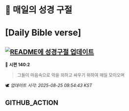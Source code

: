 # 🙏 매일의 성경 구절
# [Daily Bible verse]
## [![README에 성경구절 업데이트](https://github.com/DONGSUKA/first_test/actions/workflows/update-readme-bible.yml/badge.svg)](https://github.com/DONGSUKA/first_test/actions/workflows/update-readme-bible.yml)
<!-- START_BIBLE_VERSE -->
📖 **시편 140:2**
> 그들이 마음속으로 악을 꾀하고 싸우기 위하여 매일 모이오며

🕊️ _업데이트 시각: 2025-08-25 08:54:43 KST_
  <!-- END_BIBLE_VERSE -->
## GITHUB_ACTION
